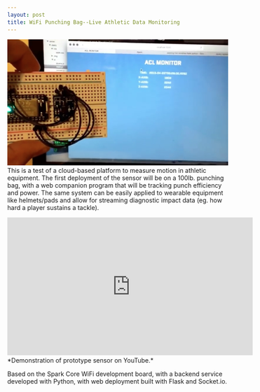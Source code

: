 ```yaml
---
layout: post
title: WiFi Punching Bag--Live Athletic Data Monitoring
---
```


![Demonstration of prototype sensor on YouTube.](../public/img/post_img/2015-04-22-wifi-punching-bag.png "Demonstration of prototype sensor on YouTube.")
This is a test of a cloud-based platform to measure motion in athletic equipment. The first deployment of the sensor will be on a 100lb. punching bag, with a web companion program that will be tracking punch efficiency and power. The same system can be easily applied to wearable equipment like helmets/pads and allow for streaming diagnostic impact data (eg. how hard a player sustains a tackle).

<iframe width="560" height="315" src="https://www.youtube.com/embed/pXzIyxi4WPE" frameborder="0" allowfullscreen></iframe>
*Demonstration of prototype sensor on YouTube.*

Based on the Spark Core WiFi development board, with a backend service developed with Python, with web deployment built with Flask and Socket.io.